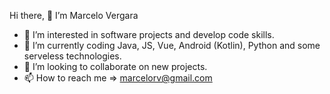 Hi there, :wave: 
I’m Marcelo Vergara
- 👀 I’m interested in software projects and develop code skills.
- 🌱 I’m currently coding Java, JS, Vue, Android (Kotlin), Python and some serveless technologies.
- 💞️ I’m looking to collaborate on new projects.
- 📫 How to reach me => marcelorv@gmail.com

<!---
marcelorvergara/marcelorvergara is a ✨ special ✨ repository because its `README.md` (this file) appears on your GitHub profile.
You can click the Preview link to take a look at your changes.
--->
